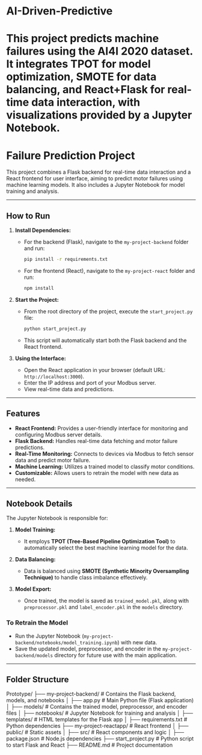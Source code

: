# AI-Driven-Predictive
This project predicts machine failures using the AI4I 2020 dataset. It integrates TPOT for model optimization, SMOTE for data balancing, and React+Flask for real-time data interaction, with visualizations provided by a Jupyter Notebook.
=======
# **Failure Prediction Project**

This project combines a Flask backend for real-time data interaction and a React frontend for user interface, aiming to predict motor failures using machine learning models. It also includes a Jupyter Notebook for model training and analysis.

---

## **How to Run**

1. **Install Dependencies:**
   - For the backend (Flask), navigate to the `my-project-backend` folder and run:
     ```bash
     pip install -r requirements.txt
     ```
   - For the frontend (React), navigate to the `my-project-react` folder and run:
     ```bash
     npm install
     ```

2. **Start the Project:**
   - From the root directory of the project, execute the `start_project.py` file:
     ```bash
     python start_project.py
     ```
   - This script will automatically start both the Flask backend and the React frontend.

3. **Using the Interface:**
   - Open the React application in your browser (default URL: `http://localhost:3000`).
   - Enter the IP address and port of your Modbus server.
   - View real-time data and predictions.

---

## **Features**

- **React Frontend:** Provides a user-friendly interface for monitoring and configuring Modbus server details.
- **Flask Backend:** Handles real-time data fetching and motor failure predictions.
- **Real-Time Monitoring:** Connects to devices via Modbus to fetch sensor data and predict motor failure.
- **Machine Learning:** Utilizes a trained model to classify motor conditions.
- **Customizable:** Allows users to retrain the model with new data as needed.

---

## **Notebook Details**

The Jupyter Notebook is responsible for:

1. **Model Training:**
   - It employs **TPOT (Tree-Based Pipeline Optimization Tool)** to automatically select the best machine learning model for the data.

2. **Data Balancing:**
   - Data is balanced using **SMOTE (Synthetic Minority Oversampling Technique)** to handle class imbalance effectively.

3. **Model Export:**
   - Once trained, the model is saved as `trained_model.pkl`, along with `preprocessor.pkl` and `label_encoder.pkl` in the `models` directory.

### **To Retrain the Model**
- Run the Jupyter Notebook (`my-project-backend/notebooks/model_training.ipynb`) with new data.
- Save the updated model, preprocessor, and encoder in the `my-project-backend/models` directory for future use with the main application.

---


## **Folder Structure**

Prototype/ ├── my-project-backend/        # Contains the Flask backend, models, and notebooks │   ├── app.py                 # Main Python file (Flask application) │   ├── models/                # Contains the trained model, preprocessor, and encoder files │   ├── notebooks/             # Jupyter Notebook for training and analysis │   ├── templates/             # HTML templates for the Flask app │   ├── requirements.txt       # Python dependencies ├── my-project-reactapp/          # React frontend │   ├── public/                # Static assets │   ├── src/                   # React components and logic │   ├── package.json           # Node.js dependencies ├── start_project.py           # Python script to start Flask and React ├── README.md                  # Project documentation



